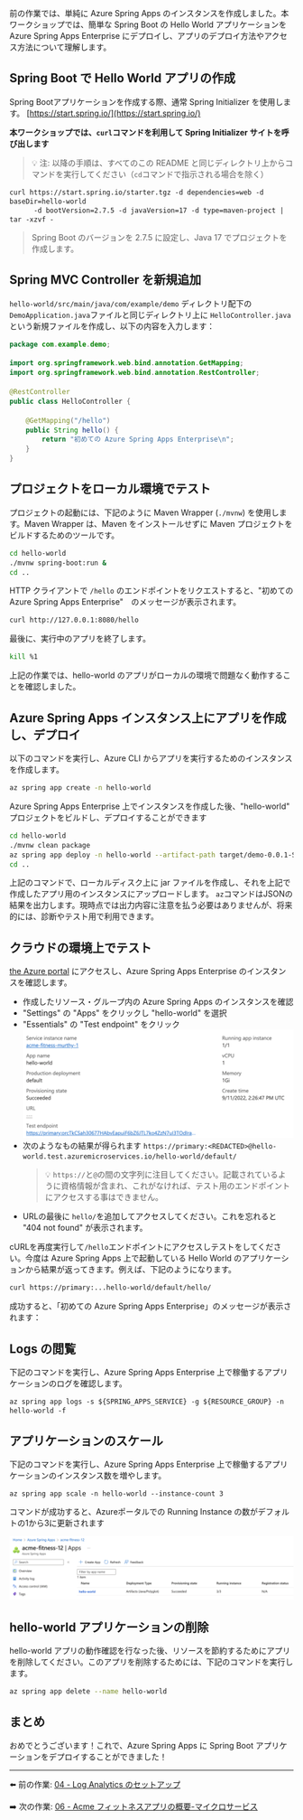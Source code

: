 前の作業では、単純に Azure Spring Apps のインスタンスを作成しました。本ワークショップでは、簡単な Spring Boot の Hello World アプリケーションを Azure Spring Apps Enterprise にデプロイし、アプリのデプロイ方法やアクセス方法について理解します。

## Spring Boot で Hello World アプリの作成


Spring Bootアプリケーションを作成する際、通常 Spring Initializer を使用します。
[https://start.spring.io/](https://start.spring.io/)

**本ワークショップでは、`curl`コマンドを利用して Spring Initializer サイトを呼び出します**


>💡 注: 以降の手順は、すべてのこの README と同じディレクトリ上からコマンドを実行してください（`cd`コマンドで指示される場合を除く）

```shell
curl https://start.spring.io/starter.tgz -d dependencies=web -d baseDir=hello-world 
      -d bootVersion=2.7.5 -d javaVersion=17 -d type=maven-project | tar -xzvf -
```

> Spring Boot のバージョンを 2.7.5 に設定し、Java 17 でプロジェクトを作成します。

## Spring MVC Controller を新規追加

`hello-world/src/main/java/com/example/demo` ディレクトリ配下の `DemoApplication.java`ファイルと同じディレクトリ上に `HelloController.java` という新規ファイルを作成し、以下の内容を入力します：

```java
package com.example.demo;

import org.springframework.web.bind.annotation.GetMapping;
import org.springframework.web.bind.annotation.RestController;

@RestController
public class HelloController {

    @GetMapping("/hello")
    public String hello() {
        return "初めての Azure Spring Apps Enterprise\n";
    }
}
```

## プロジェクトをローカル環境でテスト

プロジェクトの起動には、下記のように Maven Wrapper (`./mvnw`) を使用します。Maven Wrapper は、Maven をインストールせずに Maven プロジェクトをビルドするためのツールです。

```bash
cd hello-world
./mvnw spring-boot:run &
cd ..
```

HTTP クライアントで `/hello` のエンドポイントをリクエストすると、\"初めての Azure Spring Apps Enterprise\"　のメッセージが表示されます。

```bash
curl http://127.0.0.1:8080/hello
```

最後に、実行中のアプリを終了します。

```bash
kill %1
```

上記の作業では、hello-world のアプリがローカルの環境で問題なく動作することを確認しました。

## Azure Spring Apps インスタンス上にアプリを作成し、デプロイ

以下のコマンドを実行し、Azure CLI からアプリを実行するためのインスタンスを作成します。

```bash
az spring app create -n hello-world
```

Azure Spring Apps Enterprise 上でインスタンスを作成した後、"hello-world" プロジェクトをビルドし、デプロイすることができます

```bash
cd hello-world
./mvnw clean package
az spring app deploy -n hello-world --artifact-path target/demo-0.0.1-SNAPSHOT.jar
cd ..
```

上記のコマンドで、ローカルディスク上に jar ファイルを作成し、それを上記で作成したアプリ用のインスタンスにアップロードします。
`az`コマンドはJSONの結果を出力します。現時点では出力内容に注意を払う必要はありませんが、将来的には、診断やテスト用で利用できます。

## クラウドの環境上でテスト

[the Azure portal](https://portal.azure.com/) にアクセスし、Azure Spring Apps Enterprise のインスタンスを確認します。

- 作成したリソース・グループ内の Azure Spring Apps のインスタンスを確認
- "Settings" の "Apps" をクリックし "hello-world" を選択
- "Essentials" の "Test endpoint" をクリック
![Test endpoint](images/test-endpoint.png)
- 次のようなもの結果が得られます
  `https://primary:<REDACTED>@hello-world.test.azuremicroservices.io/hello-world/default/`
  >💡 `https://`と`@`の間の文字列に注目してください。記載されているように資格情報が含まれ、これがなければ、テスト用のエンドポイントにアクセスする事はできません。  
- URLの最後に `hello/`を追加してアクセスしてください。これを忘れると "404 not found" が表示されます。

cURLを再度実行して`/hello`エンドポイントにアクセスしテストをしてください。今度は Azure Spring Apps 上で起動している Hello World のアプリケーションから結果が返ってきます。例えば、下記のようになります。

```bash
curl https://primary:...hello-world/default/hello/
```

成功すると、「初めての Azure Spring Apps Enterprise」のメッセージが表示されます：


## Logs の閲覧

下記のコマンドを実行し、Azure Spring Apps Enterprise 上で稼働するアプリケーションのログを確認します。

```shell
az spring app logs -s ${SPRING_APPS_SERVICE} -g ${RESOURCE_GROUP} -n hello-world -f
```

## アプリケーションのスケール

下記のコマンドを実行し、Azure Spring Apps Enterprise 上で稼働するアプリケーションのインスタンス数を増やします。

```shell
az spring app scale -n hello-world --instance-count 3
```

コマンドが成功すると、Azureポータルでの Running Instance の数がデフォルトの1から3に更新されます

![Updated instance count](./images/instance-count.png)

## hello-world アプリケーションの削除

hello-world アプリの動作確認を行なった後、リソースを節約するためにアプリを削除してください。このアプリを削除するためには、下記のコマンドを実行します。

```bash
az spring app delete --name hello-world
```
## まとめ

おめでとうございます！これで、Azure Spring Apps に Spring Boot アプリケーションをデプロイすることができました！


---

⬅️ 前の作業: [04 - Log Analytics のセットアップ](../04-log-analytics-setup/README.md)

➡️ 次の作業: [06 - Acme フィットネスアプリの概要-マイクロサービス](../06-polyglot-microservices-app-acme-fitness/README.md)
